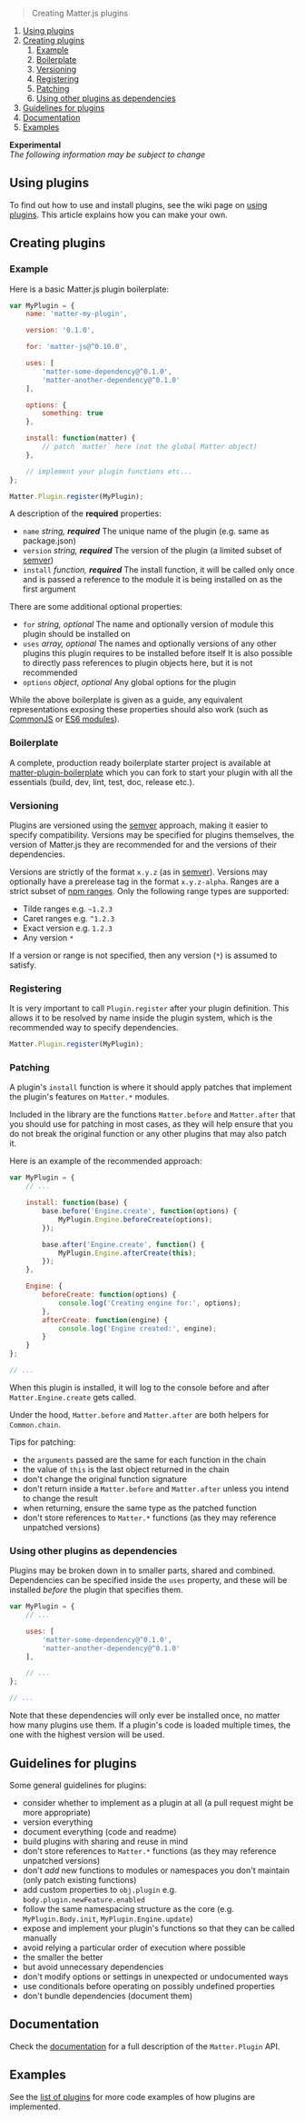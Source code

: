 > Creating Matter.js plugins 

1. [Using plugins](#using-plugins)
1. [Creating plugins](#creating-plugins)
    1. [Example](#example)
    1. [Boilerplate](#boilerplate)
    1. [Versioning](#versioning)
    1. [Registering](#registering)
    1. [Patching](#patching)
    1. [Using other plugins as dependencies](#using-other-plugins-as-dependencies)
1. [Guidelines for plugins](#guidelines-for-plugins)
1. [Documentation](#documentation)
1. [Examples](#examples)

**Experimental**  
_The following information may be subject to change_

## Using plugins

To find out how to use and install plugins, see the wiki page on [using plugins](https://github.com/liabru/matter-js/wiki/Using-plugins). This article explains how you can make your own.

## Creating plugins

### Example

Here is a basic Matter.js plugin boilerplate:

```js
var MyPlugin = {
    name: 'matter-my-plugin',

    version: '0.1.0',

    for: 'matter-js@^0.10.0',

    uses: [
        'matter-some-dependency@^0.1.0',
        'matter-another-dependency@^0.1.0'
    ],

    options: {
        something: true
    },

    install: function(matter) {
        // patch `matter` here (not the global Matter object)
    },

    // implement your plugin functions etc...
};

Matter.Plugin.register(MyPlugin);
```

A description of the **required** properties:

- `name` _string, **required**_ The unique name of the plugin (e.g. same as package.json)
- `version` _string, **required**_ The version of the plugin (a limited subset of [semver](http://semver.org/))
- `install` _function, **required**_ The install function, it will be called only once and is passed a reference to the module it is being installed on as the first argument

There are some additional optional properties:

- `for` _string, optional_ The name and optionally version of module this plugin should be installed on
- `uses` _array, optional_ The names and optionally versions of any other plugins this plugin requires to be installed before itself It is also possible to directly pass references to plugin objects here, but it is not recommended
- `options` _object, optional_ Any global options for the plugin

While the above boilerplate is given as a guide, any equivalent representations exposing these properties should also work (such as [CommonJS](https://webpack.github.io/docs/commonjs.html) or [ES6 modules](http://exploringjs.com/es6/ch_modules.html)).

### Boilerplate

A complete, production ready boilerplate starter project is available at [matter-plugin-boilerplate](https://github.com/liabru/matter-plugin-boilerplate) which you can fork to start your plugin with all the essentials (build, dev, lint, test, doc, release etc.).

### Versioning

Plugins are versioned using the [semver](http://semver.org/) approach, making it easier to specify compatibility. Versions may be specified for plugins themselves, the version of Matter.js they are recommended for and the versions of their dependencies.

Versions are strictly of the format `x.y.z` (as in [semver](http://semver.org/)).
Versions may optionally have a prerelease tag in the format `x.y.z-alpha`.
Ranges are a strict subset of [npm ranges](https://docs.npmjs.com/misc/semver#advanced-range-syntax).
Only the following range types are supported:

- Tilde ranges e.g. `~1.2.3`
- Caret ranges e.g. `^1.2.3`
- Exact version e.g. `1.2.3`
- Any version `*`

If a version or range is not specified, then any version (`*`) is assumed to satisfy.

### Registering

It is very important to call `Plugin.register` after your plugin definition.
This allows it to be resolved by name inside the plugin system, which is the recommended way to specify dependencies.

```js
Matter.Plugin.register(MyPlugin);
```

### Patching

A plugin's `install` function is where it should apply patches that implement the plugin's features on `Matter.*` modules.

Included in the library are the functions `Matter.before` and `Matter.after` that you should use for patching in most cases, as they will help ensure that you do not break the original function or any other plugins that may also patch it. 

Here is an example of the recommended approach:

```js
var MyPlugin = {
    // ...

    install: function(base) {
        base.before('Engine.create', function(options) {
            MyPlugin.Engine.beforeCreate(options);
        });

        base.after('Engine.create', function() {
            MyPlugin.Engine.afterCreate(this);
        });
    },

    Engine: {
        beforeCreate: function(options) {
            console.log('Creating engine for:', options);
        },
        afterCreate: function(engine) {
            console.log('Engine created:', engine);
        }
    }
};

// ...
```

When this plugin is installed, it will log to the console before and after `Matter.Engine.create` gets called.

Under the hood, `Matter.before` and `Matter.after` are both helpers for `Common.chain`.

Tips for patching:
- the `arguments` passed are the same for each function in the chain
- the value of `this` is the last object returned in the chain
- don't change the original function signature
- don't return inside a `Matter.before` and `Matter.after` unless you intend to change the result
- when returning, ensure the same type as the patched function
- don't store references to `Matter.*` functions (as they may reference unpatched versions)

### Using other plugins as dependencies

Plugins may be broken down in to smaller parts, shared and combined. Dependencies can be specified inside the `uses` property, and these will be installed _before_ the plugin that specifies them.

```js
var MyPlugin = {
    // ...

    uses: [
        'matter-some-dependency@^0.1.0',
        'matter-another-dependency@^0.1.0'
    ],

    // ...
};

// ...
```

Note that these dependencies will only ever be installed once, no matter how many plugins use them.
If a plugin's code is loaded multiple times, the one with the highest version will be used.

## Guidelines for plugins

Some general guidelines for plugins:

- consider whether to implement as a plugin at all (a pull request might be more appropriate)
- version everything
- document everything (code and readme)
- build plugins with sharing and reuse in mind
- don't store references to `Matter.*` functions (as they may reference unpatched versions)
- don't _add_ new functions to modules or namespaces you don't maintain (only patch existing functions)
- add custom properties to `obj.plugin` e.g. `body.plugin.newFeature.enabled`
- follow the same namespacing structure as the core (e.g. `MyPlugin.Body.init`, `MyPlugin.Engine.update`)
- expose and implement your plugin's functions so that they can be called manually
- avoid relying a particular order of execution where possible
- the smaller the better
- but avoid unnecessary dependencies
- don't modify options or settings in unexpected or undocumented ways
- use conditionals before operating on possibly undefined properties
- don't bundle dependencies (document them)

## Documentation

Check the [documentation](https://github.com/liabru/matter-js/blob/plugins/src/core/Plugin.js) for a full description of the `Matter.Plugin` API.

## Examples

See the [list of plugins](https://github.com/liabru/matter-js/wiki/List-of-plugins) for more code examples of how plugins are implemented.